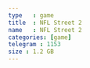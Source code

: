 ```yaml
---
type   : game
title  : NFL Street 2
name   : NFL Street 2
categories: [game]
telegram : 1153
size : 1.2 GB
---
```



